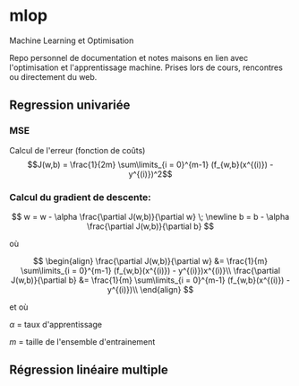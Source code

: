 # mlop
Machine Learning et Optimisation

Repo personnel de documentation et notes maisons en lien avec l'optimisation et l'apprentissage machine.  Prises lors de cours, rencontres ou directement du web.



## Regression univariée

### MSE 

Calcul de l'erreur (fonction de coûts)
$$J(w,b) = \frac{1}{2m} \sum\limits_{i = 0}^{m-1} (f_{w,b}(x^{(i)}) - y^{(i)})^2$$ 

### Calcul du gradient de descente:


$$  w = w -  \alpha \frac{\partial J(w,b)}{\partial w}  \; \newline 
 b = b -  \alpha \frac{\partial J(w,b)}{\partial b}
$$

où

$$
\begin{align}
\frac{\partial J(w,b)}{\partial w}  &= \frac{1}{m} \sum\limits_{i = 0}^{m-1} (f_{w,b}(x^{(i)}) - y^{(i)})x^{(i)}\\
  \frac{\partial J(w,b)}{\partial b}  &= \frac{1}{m} \sum\limits_{i = 0}^{m-1} (f_{w,b}(x^{(i)}) - y^{(i)})\\
\end{align}
$$

et où

$\alpha$ = taux d'apprentissage

$m$ = taille de l'ensemble d'entrainement

## Régression linéaire multiple

